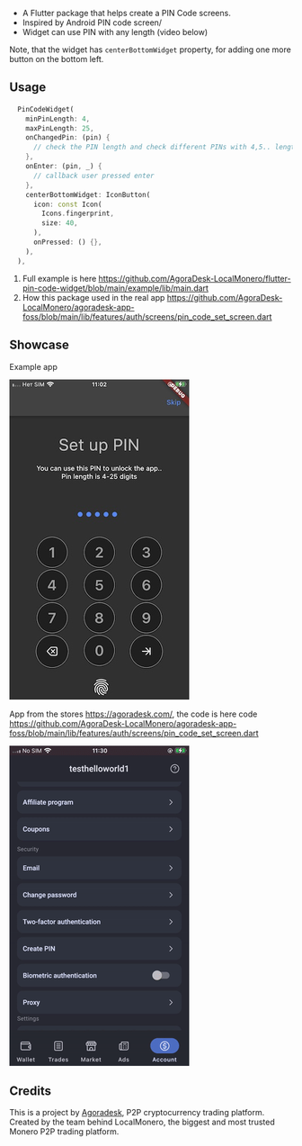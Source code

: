 - A Flutter package that helps create a PIN Code screens.
- Inspired by Android PIN code screen/
- Widget can use PIN with any length (video below)

Note, that the widget has `centerBottomWidget` property, for adding one more button on the bottom left.

## Usage

```dart
  PinCodeWidget(
    minPinLength: 4,
    maxPinLength: 25,
    onChangedPin: (pin) {
      // check the PIN length and check different PINs with 4,5.. length.
    },
    onEnter: (pin, _) {
      // callback user pressed enter
    },
    centerBottomWidget: IconButton(
      icon: const Icon(
        Icons.fingerprint,
        size: 40,
      ),
      onPressed: () {},
    ),
  ),
```

1. Full example is here https://github.com/AgoraDesk-LocalMonero/flutter-pin-code-widget/blob/main/example/lib/main.dart
2. How this package used in the real app https://github.com/AgoraDesk-LocalMonero/agoradesk-app-foss/blob/main/lib/features/auth/screens/pin_code_set_screen.dart

## Showcase

Example app

![Showcase|width=400px](https://github.com/AgoraDesk-LocalMonero/flutter-pin-code-widget/blob/main/example/lib/show-case.jpg)

App from the stores https://agoradesk.com/, the code is here code https://github.com/AgoraDesk-LocalMonero/agoradesk-app-foss/blob/main/lib/features/auth/screens/pin_code_set_screen.dart

![Showcase|width=400px](https://github.com/AgoraDesk-LocalMonero/flutter-pin-code-widget/blob/main/example/lib/show-case.gif)

## Credits

This is a project by [Agoradesk](https://agoradesk.com/), P2P cryptocurrency trading platform.
Created by the team behind LocalMonero, the biggest and most trusted Monero P2P trading platform.